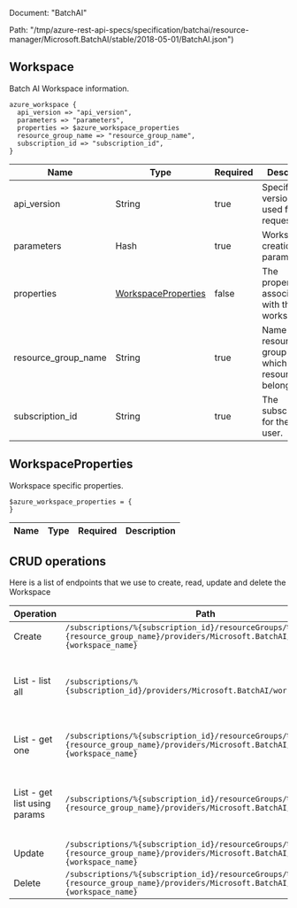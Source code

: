 Document: "BatchAI"


Path: "/tmp/azure-rest-api-specs/specification/batchai/resource-manager/Microsoft.BatchAI/stable/2018-05-01/BatchAI.json")

## Workspace

Batch AI Workspace information.

```puppet
azure_workspace {
  api_version => "api_version",
  parameters => "parameters",
  properties => $azure_workspace_properties
  resource_group_name => "resource_group_name",
  subscription_id => "subscription_id",
}
```

| Name        | Type           | Required       | Description       |
| ------------- | ------------- | ------------- | ------------- |
|api_version | String | true | Specifies the version of API used for this request. |
|parameters | Hash | true | Workspace creation parameters. |
|properties | [WorkspaceProperties](#workspaceproperties) | false | The properties associated with the workspace. |
|resource_group_name | String | true | Name of the resource group to which the resource belongs. |
|subscription_id | String | true | The subscriptionID for the Azure user. |
        
## WorkspaceProperties

Workspace specific properties.

```puppet
$azure_workspace_properties = {
}
```

| Name        | Type           | Required       | Description       |
| ------------- | ------------- | ------------- | ------------- |



## CRUD operations

Here is a list of endpoints that we use to create, read, update and delete the Workspace

| Operation | Path | Verb | Description | OperationID |
| ------------- | ------------- | ------------- | ------------- | ------------- |
|Create|`/subscriptions/%{subscription_id}/resourceGroups/%{resource_group_name}/providers/Microsoft.BatchAI/workspaces/%{workspace_name}`|Put|Creates a Workspace.|Workspaces_Create|
|List - list all|`/subscriptions/%{subscription_id}/providers/Microsoft.BatchAI/workspaces`|Get|Gets a list of Workspaces associated with the given subscription.|Workspaces_List|
|List - get one|`/subscriptions/%{subscription_id}/resourceGroups/%{resource_group_name}/providers/Microsoft.BatchAI/workspaces/%{workspace_name}`|Get|Gets information about a Workspace.|Workspaces_Get|
|List - get list using params|`/subscriptions/%{subscription_id}/resourceGroups/%{resource_group_name}/providers/Microsoft.BatchAI/workspaces`|Get|Gets a list of Workspaces within the specified resource group.|Workspaces_ListByResourceGroup|
|Update|`/subscriptions/%{subscription_id}/resourceGroups/%{resource_group_name}/providers/Microsoft.BatchAI/workspaces/%{workspace_name}`|Put|Creates a Workspace.|Workspaces_Create|
|Delete|`/subscriptions/%{subscription_id}/resourceGroups/%{resource_group_name}/providers/Microsoft.BatchAI/workspaces/%{workspace_name}`|Delete|Deletes a Workspace.|Workspaces_Delete|
